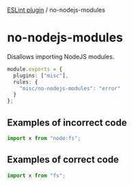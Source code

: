 [ESLint plugin](https://ilyub.github.io/eslint-plugin-misc/) / no-nodejs-modules

# no-nodejs-modules

Disallows importing NodeJS modules.

```ts
module.exports = {
  plugins: ["misc"],
  rules: {
    "misc/no-nodejs-modules": "error"
  }
};
```

## Examples of incorrect code

```ts
import x from "node:fs";
```

## Examples of correct code

```ts
import x from "fs";
```